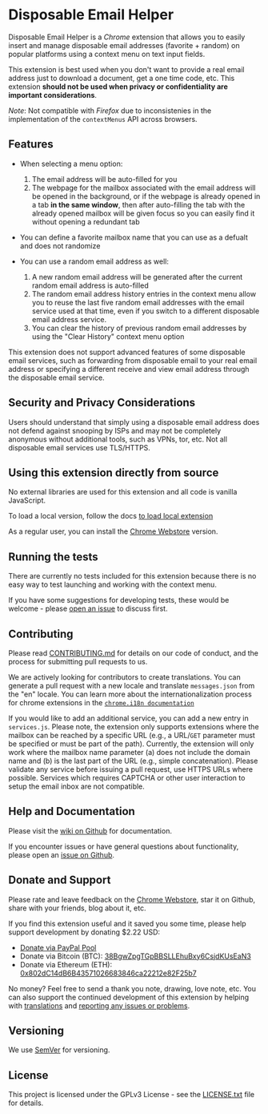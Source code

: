 # Disposable Email Helper

Disposable Email Helper is a _Chrome_ extension that allows you to easily insert and manage disposable email addresses (favorite + random) on popular platforms using a context menu on text input fields.

This extension is best used when you don't want to provide a real email address just to download a document, get a one time code, etc. This  extension **should not be used when privacy or confidentiality are important considerations**. 

_Note_: Not compatible with _Firefox_ due to inconsistenies in the implementation of the `contextMenus` API across browsers.




## Features

  - When selecting a menu option:  

    1. The email address will be auto-filled for you  
    2. The webpage for the mailbox associated with the email address will be opened in the background, or if the webpage is already opened in a tab **in the same window**, then after auto-filling the tab with the already opened mailbox will be given focus so you can easily find it without opening a redundant tab  
  
  - You can define a favorite mailbox name that you can use as a defualt and does not randomize  

  - You can use a random email address as well:  
  
    1. A new random email address will be generated after the current random email address is auto-filled  
    2. The random email address history entries in the context menu allow you to reuse the last five random email addresses with the email service used at that time, even if you switch to a different disposable email address service.  
    3. You can clear the history of previous random email addresses by using the "Clear History" context menu option

This extension does not support advanced features of some disposable email services, such as forwarding from disposable email to your real email address or specifying a different receive and view email address through the disposable email service.

    
## Security and Privacy Considerations
   
Users should understand that simply using a disposable email address does not defend against snooping by ISPs and may not be completely anonymous without additional tools, such as VPNs, tor, etc. Not all disposable email services use TLS/HTTPS. 



## Using this extension directly from source

No external libraries are used for this extension and all code is vanilla JavaScript.

To load a local version, follow the docs [to load local extension](https://developer.chrome.com/extensions/faq#faq-dev-01)

As a regular user, you can install the [Chrome Webstore](https://chrome.google.com/webstore/) version.



## Running the tests

There are currently no tests included for this extension because there is no easy way to test launching and working with the context menu. 

If you have some suggestions for developing tests, these would be welcome - please [open an issue](https://github.com/erichgoldman/disposable-email-helper/issues/new) to discuss first.



## Contributing

Please read [CONTRIBUTING.md](CONTRIBUTING.md) for details on our code of conduct, and the process for submitting pull requests to us.

We are actively looking for contributors to create translations. You can generate a pull request with a new locale and translate `messages.json` from the "en" locale. You can learn more about the internationalization process for chrome extensions in the [`chrome.i18n documentation`](https://developer.chrome.com/extensions/i18n)

If you would like to add an additional service, you can add a new entry in `services.js`. Please note, the extension only supports extensions where the mailbox can be reached by a specific URL (e.g., a URL/`GET` parameter must be specified or must be part of the path). Currently, the extension will only work where the mailbox name parameter (a) does not include the domain name and (b) is the last part of the URL (e.g., simple concatenation). Please validate any service before issuing a pull request, use HTTPS URLs where possible. Services which requires CAPTCHA or other user interaction to setup the email inbox are not compatible.



## Help and Documentation

Please visit the [wiki on Github](https://github.com/erichgoldman/disposable-email-helper/wiki) for documentation.

If you encounter issues or have general questions about functionality, please open an [issue on Github](https://github.com/erichgoldman/disposable-email-helper/issues/new).



## Donate and Support

Please rate and leave feedback on the [Chrome Webstore](https://chrome.google.com/webstore/), star it on Github, share with your friends, blog about it, etc.

If you find this extension useful and it saved you some time, please help support development by donating $2.22 USD:

  - [Donate via PayPal Pool](https://www.paypal.com/pools/c/8799nHVefv)
  - Donate via Bitcoin (BTC): [38BgwZpgTGpBBSLLEhuBxy6CsjdKUsEaN3](https://www.blockchain.com/btc/address/38BgwZpgTGpBBSLLEhuBxy6CsjdKUsEaN3)
  - Donate via Ethereum (ETH): [0x802dC14dB6B43571026683846ca22212e82F25b7](https://ethplorer.io/address/0x802dc14db6b43571026683846ca22212e82f25b7) 

No money? Feel free to send a thank you note, drawing, love note, etc. You can also support the continued development of this extension by helping with [translations](#contributing) and [reporting any issues or problems](https://github.com/erichgoldman/disposable-email-helper/issues/).

## Versioning

We use [SemVer](http://semver.org/) for versioning. 



## License

This project is licensed under the GPLv3 License - see the [LICENSE.txt](LICENSE.txt) file for details.

